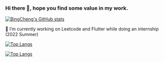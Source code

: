 ### Hi there 👋, hope you find some value in my work.

[![BingCheng's GitHub stats](https://github-readme-stats.vercel.app/api?username=bingcheng45&count_private=true)](https://github.com/anuraghazra/github-readme-stats)

🔭 I’m currently working on Leetcode and Flutter while doing an internship (2022 Summer)

[![Top Langs](https://github-readme-stats.vercel.app/api/top-langs/?username=bingcheng45&layout=compact&hide=Assembly,Objective-C,Makefile&count_private=true)](https://github.com/bingcheng45/github-readme-stats)

[![Top Langs](https://github-readme-stats.vercel.app/api/top-langs/?username=bingcheng45&langs_count=8&hide=Assembly,Objective-C&count_private=true)](https://github.com/anuraghazra/github-readme-stats)

<!--
**bingcheng45/bingcheng45** is a ✨ _special_ ✨ repository because its `README.md` (this file) appears on your GitHub profile.

Here are some ideas to get you started:

- 🔭 I’m currently working on ...
- 🌱 I’m currently learning ...
- 👯 I’m looking to collaborate on ...
- 🤔 I’m looking for help with ...
- 💬 Ask me about ...
- 📫 How to reach me: ...
- 😄 Pronouns: ...
- ⚡ Fun fact: ...
- https://github.com/anuraghazra/github-readme-stats
-->
